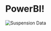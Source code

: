 # PowerBI!
![Suspension Data](https://github.com/bilal-profile/PowerBI/assets/39321196/3a59c9f8-41c0-474e-89b3-e6368a8f2d99)

